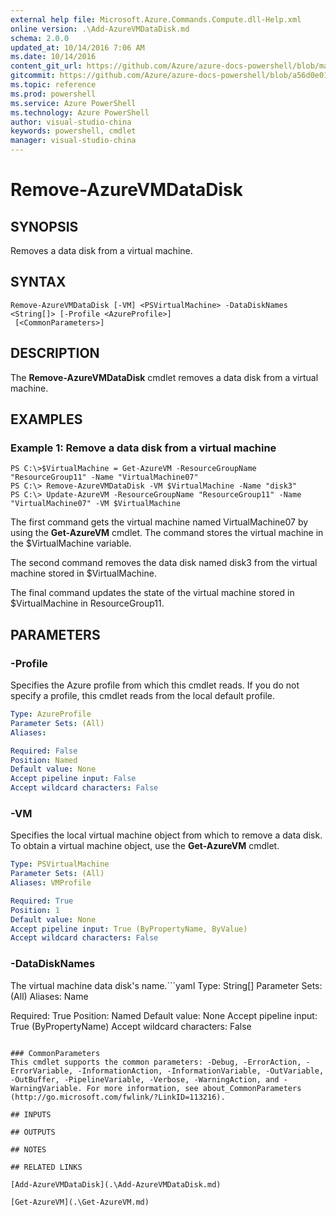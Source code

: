 ```yaml
---
external help file: Microsoft.Azure.Commands.Compute.dll-Help.xml
online version: .\Add-AzureVMDataDisk.md
schema: 2.0.0
updated_at: 10/14/2016 7:06 AM
ms.date: 10/14/2016
content_git_url: https://github.com/Azure/azure-docs-powershell/blob/master/azureps-cmdlets-docs/ResourceManager/AzureRM.Compute/v0.9.8/CmdletMDs/Remove-AzureVMDataDisk.md
gitcommit: https://github.com/Azure/azure-docs-powershell/blob/a56d0e01e65c2c33aa2af13dd29addc94ead6e88/azureps-cmdlets-docs/ResourceManager/AzureRM.Compute/v0.9.8/CmdletMDs/Remove-AzureVMDataDisk.md
ms.topic: reference
ms.prod: powershell
ms.service: Azure PowerShell
ms.technology: Azure PowerShell
author: visual-studio-china
keywords: powershell, cmdlet
manager: visual-studio-china
---
```


# Remove-AzureVMDataDisk

## SYNOPSIS
Removes a data disk from a virtual machine.

## SYNTAX

```
Remove-AzureVMDataDisk [-VM] <PSVirtualMachine> -DataDiskNames <String[]> [-Profile <AzureProfile>]
 [<CommonParameters>]
```

## DESCRIPTION
The **Remove-AzureVMDataDisk** cmdlet removes a data disk from a virtual machine.

## EXAMPLES

### Example 1: Remove a data disk from a virtual machine
```
PS C:\>$VirtualMachine = Get-AzureVM -ResourceGroupName "ResourceGroup11" -Name "VirtualMachine07" 
PS C:\> Remove-AzureVMDataDisk -VM $VirtualMachine -Name "disk3" 
PS C:\> Update-AzureVM -ResourceGroupName "ResourceGroup11" -Name "VirtualMachine07" -VM $VirtualMachine
```

The first command gets the virtual machine named VirtualMachine07 by using the **Get-AzureVM** cmdlet.
The command stores the virtual machine in the $VirtualMachine variable.

The second command removes the data disk named disk3 from the virtual machine stored in $VirtualMachine.

The final command updates the state of the virtual machine stored in $VirtualMachine in ResourceGroup11.

## PARAMETERS

### -Profile
Specifies the Azure profile from which this cmdlet reads.
If you do not specify a profile, this cmdlet reads from the local default profile.

```yaml
Type: AzureProfile
Parameter Sets: (All)
Aliases: 

Required: False
Position: Named
Default value: None
Accept pipeline input: False
Accept wildcard characters: False
```

### -VM
Specifies the local virtual machine object from which to remove a data disk.
To obtain a virtual machine object, use the **Get-AzureVM** cmdlet.

```yaml
Type: PSVirtualMachine
Parameter Sets: (All)
Aliases: VMProfile

Required: True
Position: 1
Default value: None
Accept pipeline input: True (ByPropertyName, ByValue)
Accept wildcard characters: False
```

### -DataDiskNames
The virtual machine data disk's name.```yaml
Type: String[]
Parameter Sets: (All)
Aliases: Name

Required: True
Position: Named
Default value: None
Accept pipeline input: True (ByPropertyName)
Accept wildcard characters: False
```

### CommonParameters
This cmdlet supports the common parameters: -Debug, -ErrorAction, -ErrorVariable, -InformationAction, -InformationVariable, -OutVariable, -OutBuffer, -PipelineVariable, -Verbose, -WarningAction, and -WarningVariable. For more information, see about_CommonParameters (http://go.microsoft.com/fwlink/?LinkID=113216).

## INPUTS

## OUTPUTS

## NOTES

## RELATED LINKS

[Add-AzureVMDataDisk](.\Add-AzureVMDataDisk.md)

[Get-AzureVM](.\Get-AzureVM.md)

